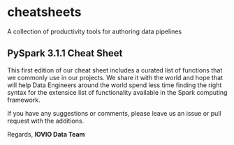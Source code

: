 # cheatsheets
A collection of productivity tools for authoring data pipelines

## PySpark 3.1.1 Cheat Sheet
This first edition of our cheat sheet includes a curated list of functions that we commonly use in our projects. We share it with the world and hope that will help Data Engineers around the world spend less time finding the right syntax for the extensice list of functionality available in the Spark computing framework.

If you have any suggestions or comments, please leave us an issue or pull request with the additions.

Regards,
__IOVIO Data Team__
